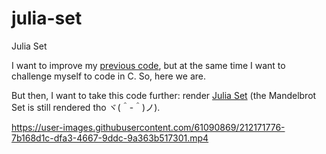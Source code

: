 # julia-set
Julia Set


I want to improve my [previous code](https://github.com/mrizaln/mandelbrot-set), but at the same time I want to challenge myself to code in C. So, here we are.


But then, I want to take this code further: render [Julia Set](https://en.wikipedia.org/wiki/Julia_set) (the Mandelbrot Set is still rendered tho ヾ(＾-＾)ノ).


https://user-images.githubusercontent.com/61090869/212171776-7b168d1c-dfa3-4667-9ddc-9a363b517301.mp4

